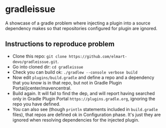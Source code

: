 # gradleissue

A showcase of a gradle problem where injecting a plugin into a source dependency
makes so that repositories configured for plugin are ignored.

## Instructions to reproduce problem

- Clone this repo: `git clone https://github.com/elmart-devo/gradleissue.git`.
- Go into cloned dir: `cd gradleissue`
- Check you can build ok: `./gradlew --console verbose build`
- Now edit `plugins/build.gradle` and define a repo and a dependency that you
  know is in that repo, but not in Gradle Plugin Portal/jcenter/mavencentral.
- Build again. It will fail to find the dep, and will report having searched
  only in Gradle Plugin Portal `https://plugins.gradle.org`, ignoring the repo
  you have defined.
- You can also see (though `println` statements included in `build.gradle`
  files), that repos are defined ok in Configuration phase. It's just they are
  ignored when resolving dependencies for the injected plugin.
